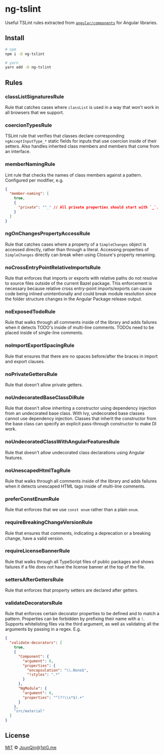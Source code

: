 # ng-tslint

Useful TSLint rules extracted from [`angular/components`](https://github.com/angular/components/tree/master/tools/tslint-rules) for Angular libraries.

## Install

```sh
# npm
npm i -D ng-tslint

# yarn
yarn add -D ng-tslint
```

## Rules

<!-- Rules start -->

### classListSignaturesRule

Rule that catches cases where `classList` is used in a way
that won't work in all browsers that we support.

### coercionTypesRule

TSLint rule that verifies that classes declare corresponding `ngAcceptInputType_*`
static fields for inputs that use coercion inside of their setters. Also handles
inherited class members and members that come from an interface.

### memberNamingRule

Lint rule that checks the names of class members against a pattern. Configured per modifier, e.g.

```json
{
  "member-naming": [
    true,
    {
      "private": "^_" // All private properties should start with `_`.
    }
  ]
}
```

### ngOnChangesPropertyAccessRule

Rule that catches cases where a property of a `SimpleChanges` object is accessed directly,
rather than through a literal. Accessing properties of `SimpleChanges` directly can break
when using Closure's property renaming.

### noCrossEntryPointRelativeImportsRule

Rule that enforces that imports or exports with relative paths do not resolve to
source files outside of the current Bazel package. This enforcement is necessary
because relative cross entry-point imports/exports can cause code being inlined
unintentionally and could break module resolution since the folder structure
changes in the Angular Package release output.

### noExposedTodoRule

Rule that walks through all comments inside of the library and adds failures when it
detects TODO's inside of multi-line comments. TODOs need to be placed inside of single-line
comments.

### noImportExportSpacingRule

Rule that ensures that there are no spaces before/after the braces in import and export clauses.

### noPrivateGettersRule

Rule that doesn't allow private getters.

### noUndecoratedBaseClassDiRule

Rule that doesn't allow inheriting a constructor using dependency injection from an
undecorated base class. With Ivy, undecorated base classes cannot use dependency
injection. Classes that inherit the constructor from the base class can specify
an explicit pass-through constructor to make DI work.

### noUndecoratedClassWithAngularFeaturesRule

Rule that doesn't allow undecorated class declarations using Angular features.

### noUnescapedHtmlTagRule

Rule that walks through all comments inside of the library and adds failures when it
detects unescaped HTML tags inside of multi-line comments.

### preferConstEnumRule

Rule that enforces that we use `const enum` rather than a plain `enum`.

### requireBreakingChangeVersionRule

Rule that ensures that comments, indicating a deprecation
or a breaking change, have a valid version.

### requireLicenseBannerRule

Rule that walks through all TypeScript files of public packages and shows failures if a
file does not have the license banner at the top of the file.

### settersAfterGettersRule

Rule that enforces that property setters are declared after getters.

### validateDecoratorsRule

Rule that enforces certain decorator properties to be defined and to match a pattern.
Properties can be forbidden by prefixing their name with a `!`. Supports whitelisting
files via the third argument, as well as validating all the arguments by passing in a regex. E.g.

```json
{
  "validate-decorators": [
    true,
    {
      "Component": {
        "argument": 0,
        "properties": {
          "encapsulation": "\\.None$",
          "!styles": ".*"
        }
      },
      "NgModule": {
        "argument": 0,
        "properties": "^(?!\\s*$).+"
      }
    },
    "src/material"
  ]
}
```

<!-- Rules end -->

## License

[MIT][] © [JounQin][]@[1stG.me][]

[1stg.me]: https://www.1stg.me
[jounqin]: https://GitHub.com/JounQin
[mit]: http://opensource.org/licenses/MIT
